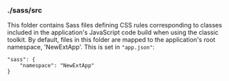 ### ./sass/src

This folder contains Sass files defining CSS rules corresponding to classes
included in the application's JavaScript code build when using the classic toolkit.
By default, files in this folder are mapped to the application's root namespace, 'NewExtApp'.
This is set in `"app.json"`:

    "sass": {
        "namespace": "NewExtApp"
    }